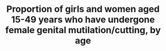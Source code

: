 ---
data_non_statistical: true
goal_meta_link: http://unstats.un.org/sdgs/files/metadata-compilation/Metadata-Goal-5.pdf
graph: null
graph_title: Proportion of girls and women aged 15-49 years who have undergone female
  genital mutilation/cutting, by age
graph_type: null
has_metadata: true
indicator: 5.3.2
indicator_definition: 'From UNICEF: This indicator provides the proportion of girls
  and women aged 15 to 49 years who have undergone female genital mutilation/cutting
  (FGM/C). It is calculated by dividing the number of girls and women aged 15-49 who
  have undergone FGM/C by the total number of girls and women aged 15-49 in the population
  From WHO: The numerator is the number of women and girls who have undergone a FGM
  procedure (Type 1 to IV). The denominator is the number of women and girls in the
  same population'
indicator_name: Proportion of girls and women aged 15-49 years who have undergone
  female genital mutilation/cutting, by age
indicator_sort_order: 05-03-02
indicator_variable: null
layout: indicator
national_geographical_coverage: United States
permalink: /5-3-2/
published: true
rationale_interpretation: "From UNICEF: \nFGM/C is a violation of girls' and women's\
  \ human rights. There is also a large body of literature documenting the adverse\
  \ health consequences of FGM/C over both the short and long term. FGM/C is condemned\
  \ by a number of international treaties and conventions including the Universal\
  \ Declaration of Human Right (Article 25). FGM/C can also be considered as a form\
  \ of violence against women, and therefore the UN Convention on the Elimination\
  \ of All Forms of Discrimination against Women can be invoked. Similarly, defining\
  \ it as a form of torture brings it under the rubric of the Convention against Torture\
  \ and Other Cruel, Inhuman, or Degrading Treatment or Punishment. Moreover, since\
  \ FGM/C is regarded as a traditional practice prejudicial to the health of children\
  \ and is, in most cases, performed on minors, it violates the Convention on the\
  \ Rights of the Child. Existing national legislation in many countries also include\
  \ explicit bans against FGM/C. \n\nFrom WHO: \n Female genital mutilation (FGM)\
  \ comprises all procedures that involve the partial or total removal of external\
  \ genitalia or other injury to the female genital organs for non-medical reasons\
  \ [1]. Although it is internationally recognized as a violation of human rights\
  \ (including: the right to non-discrimination on the grounds of sex; the right to\
  \ life; the right to the highest attainable standard of health; the right to freedom\
  \ From torture or cruel, inhuman or degrading treatment; and the rights of the child),\
  \ and legislation to prohibit the procedure has been put in place in many countries,\
  \ the practice has still been documented. \nWHO classifies FGM into four types:\
  \ [1] \n\tType I: Partial or total removal of the clitoris and/or the prepuce (clitoridectomy).\
  \ \n\tType II: Partial or total removal of the clitoris and the labia minora, with\
  \ or without excision of the labia majora (excision). \n\tType III: Narrowing of\
  \ the vaginal orifice with the creation of a covering seal by cutting and appositioning\
  \ the labia minora and/or the labia majora, with or without excision of the clitoris\
  \ (infibulation). \n\tType IV: All other harmful procedures to the female genitalia\
  \ for non-medical purposes, for example: pricking, pulling, piercing, incising,\
  \ scraping and cauterization. \nThe removal of or damage to healthy, normal genital\
  \ tissue interferes with the natural functioning of the body and causes several\
  \ immediate and long-term health consequences."
reporting_status: notstarted
sdg_goal: 5
source_active_1: true
source_notes_1: null
source_title_1: null
target: Eliminate all harmful practices, such as child, early and forced marriage
  and female genital mutilation.
target_id: '5.3'
title: Proportion of girls and women aged 15-49 years who have undergone female genital
  mutilation/cutting, by age
un_custodial_agency: 'UNICEF (Partnering Agencies:: UNFPA, WHO)'
un_designated_tier: '2'
variable_description: null
variable_notes: null
---